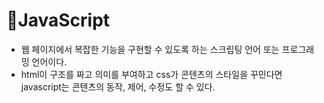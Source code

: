 # 🚩JavaScript

- 웹 페이지에서 복잡한 기능을 구현할 수 있도록 하는 스크립팅 언어 또는 프로그래밍 언어이다.
-  html이 구조를 짜고 의미를 부여하고 css가 콘텐츠의 스타일을 꾸민다면 javascript는 콘텐츠의 동작, 제어, 수정도 할 수 있다.
